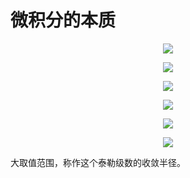 # 微积分的本质
<p align="center">
  <img src="https://github.com/yunhao1996/100-Days-ML-Learning-logs/blob/master/Day-30%2C31%2C32/pictures/1.png">
</p> 

<p align="center">
  <img src="https://github.com/yunhao1996/100-Days-ML-Learning-logs/blob/master/Day-30%2C31%2C32/pictures/2.png">
</p> 

<p align="center">
  <img src="https://github.com/yunhao1996/100-Days-ML-Learning-logs/blob/master/Day-30%2C31%2C32/pictures/3.png">
</p> 

<p align="center">
  <img src="https://github.com/yunhao1996/100-Days-ML-Learning-logs/blob/master/Day-30%2C31%2C32/pictures/4.png">
</p> 

<p align="center">
  <img src="https://github.com/yunhao1996/100-Days-ML-Learning-logs/blob/master/Day-30%2C31%2C32/pictures/5.png">
</p> 

<p align="center">
  <img src="https://github.com/yunhao1996/100-Days-ML-Learning-logs/blob/master/Day-30%2C31%2C32/pictures/6.png">
</p> 
大取值范围，称作这个泰勒级数的收敛半径。
